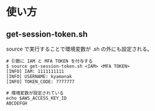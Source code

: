 # 使い方
## get-session-token.sh
source で実行することで環境変数が .sh の外にも設定される。
```
# 引数に IAM と MFA TOKEN を付与する
$ source get-session-token.sh <IAM> <MFA TOKEN>
[INFO] IAM: 1111111111
[INFO] USERNAME: kyamanak
[INFO] TOKEN_CODE: 7777777

# 環境変数が設定されている
echo $AWS_ACCESS_KEY_ID
ABCDEFGH
```

